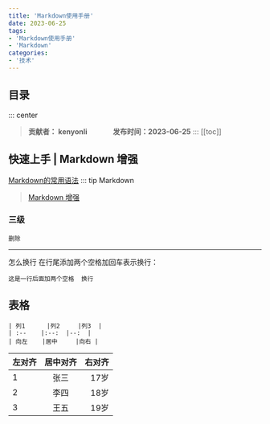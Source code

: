```yaml
---
title: 'Markdown使用手册'
date: 2023-06-25
tags:
- 'Markdown使用手册'
- 'Markdown'
categories:
- '技术'
---
```


## 目录
::: center
>  **贡献者： kenyonli** &nbsp; &nbsp;&nbsp;&nbsp; &nbsp; &nbsp;&nbsp;&nbsp;  **发布时间：2023-06-25**
:::
[[toc]]
 
## 快速上手 | Markdown 增强 
[Markdown的常用语法](https://www.jianshu.com/p/82e730892d42)
::: tip Markdown 
>[Markdown 增强 ](https://plugin-md-enhance.vuejs.press/zh/guide/#%E6%A0%B7%E5%BC%8F%E5%8C%96)
### 三级

``删除``


---
怎么换行
在行尾添加两个空格加回车表示换行：
```
这是一行后面加两个空格  换行
```

## 表格
```
| 列1      |列2     |列3  |
| :--    |:--:  |--:  |
| 向左    |居中     |向右 |
```
|左对齐|居中对齐|右对齐|
|:--|:--:|--:|
|1|张三|17岁|
|2|李四|18岁|
|3|王五|19岁|